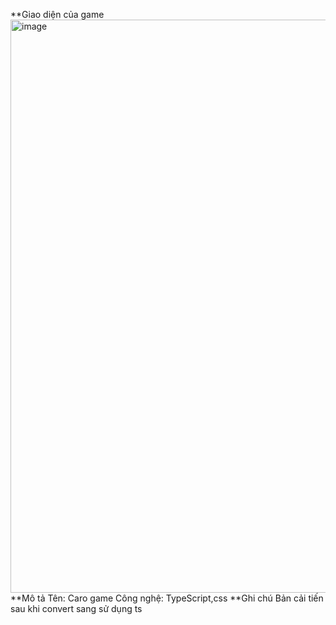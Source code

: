 **Giao diện của game
<img width="917" alt="image" src="https://github.com/VinhDinh1/caro_game/assets/93752235/05bbd88f-3539-497a-97ae-264a49899b67">
**Mô tả
Tên: Caro game 
Công nghệ: TypeScript,css
**Ghi chú
Bản cải tiến sau khi convert sang sử dụng ts

